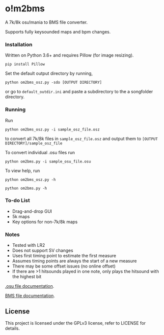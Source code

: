 # o!m2bms

A 7k/8k osu!mania to BMS file converter.

Supports fully keysounded maps and bpm changes.

### Installation

Written on Python 3.6+ and requires Pillow (for image resizing).

```
pip install Pillow
```

Set the default output directory by running,

```
python om2bms_osz.py -sdo [OUTPUT DIRECTORY]
```

or go to `default_outdir.ini` and paste a subdirectory to the a songfolder directory.

### Running
Run

```
python om2bms_osz.py -i sample_osz_file.osz
```

to convert all 7k/8k files in `sample_osz_file.osz` and output them to `[OUTPUT DIRECTORY]/sample_osz_file`

To convert individual .osu files run

```
python om2bms.py -i sample_osu_file.osu
```



To view help, run

```
python om2bms_osz.py -h
```

```
python om2bms.py -h
```



### To-do List

- Drag-and-drop GUI
- 5k maps
- Key options for non-7k/8k maps

### Notes

- Tested with LR2
- Does not support SV changes
- Uses first timing point to estimate the first measure
- Assumes timing points are always the start of a new measure
- There may be some offset issues (no online offset)
- If there are >1 hitsounds played in one note, only plays the hitsound with the highest bit

[.osu file documentation](https://osu.ppy.sh/help/wiki/osu!_File_Formats/Osu_(file_format)).

[BMS file documentation](https://hitkey.nekokan.dyndns.info/cmds.htm).

## License

This project is licensed under the GPLv3 license, refer to LICENSE for details.

